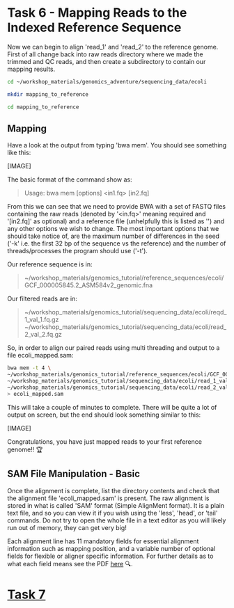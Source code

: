 # Task 6 - Mapping Reads to the Indexed Reference Sequence
Now we can begin to align 'read_1' and 'read_2' to the reference genome. First of all change back into raw reads directory where we made the trimmed and QC reads, and then create a subdirectory to contain our mapping results.
```bash
cd ~/workshop_materials/genomics_adventure/sequencing_data/ecoli

mkdir mapping_to_reference

cd mapping_to_reference
```

## Mapping
Have a look at the output from typing 'bwa mem'. You should see something like this:

[IMAGE]

The basic format of the command show as:

>Usage: bwa mem [options] <idxbase> <in1.fq> [in2.fq]

From this we can see that we need to provide BWA with a set of FASTQ files containing the raw reads (denoted by
'<in.fq>' meaning required and '[in2.fq]' as optional) and a reference file (unhelpfully this is listed as '<idxbase>') and any other options we wish to change. The most important options that we should take notice of, are the maximum number of differences in the seed ('-k' i.e. the first 32 bp of the sequence vs the reference) and the number of threads/processes the program should use ('-t').
  
Our reference sequence is in:
>~/workshop_materials/genomics_tutorial/reference_sequences/ecoli/GCF_000005845.2_ASM584v2_genomic.fna

Our filtered reads are in:
>~/workshop_materials/genomics_tutorial/sequencing_data/ecoli/reqd_1_val_1.fq.gz
>~/workshop_materials/genomics_tutorial/sequencing_data/ecoli/read_2_val_2.fq.gz

So, in order to align our paired reads using multi threading and output to a file ecoli_mapped.sam:
```bash
bwa mem -t 4 \
~/workshop_materials/genomics_tutorial/reference_sequences/ecoli/GCF_000005845.2_ASM584v2_genomic.fna \
~/workshop_materials/genomics_tutorial/sequencing_data/ecoli/read_1_val_1.fq.gz \
~/workshop_materials/genomics_tutorial/sequencing_data/ecoli/read_2_val_2.fq.gz \
> ecoli_mapped.sam
```

This will take a couple of minutes to complete. There will be quite a lot of output on screen, but the end should look something similar to this:

[IMAGE]

Congratulations, you have just mapped reads to your first reference genome!! :trophy:

## SAM File Manipulation - Basic
Once the alignment is complete, list the directory contents and check that the alignment file 'ecoli_mapped.sam' is present. The raw alignment is stored in what is called 'SAM' format (Simple AlignMent format). It is a plain text file, and so you can view it if you wish using the 'less', 'head', or 'tail' commands. Do not try to open the whole file in a text editor as you will likely run out of memory, they can get very big!

Each alignment line has 11 mandatory fields for essential alignment information such as mapping position, and a variable number of optional fields for flexible or aligner specific information. For further details as to what each field means see the PDF [here](http://samtools.sourceforge.net/SAM1.pdf) :mag:.


# [Task 7]()
